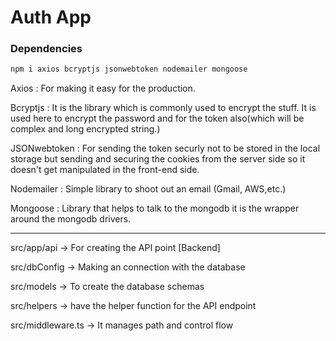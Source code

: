 # Auth App

### Dependencies

```bash
npm i axios bcryptjs jsonwebtoken nodemailer mongoose
```

Axios : For making it easy for the production.

Bcryptjs : It is the library which is commonly used to encrypt the stuff. It is used here to encrypt the password and for the token also(which will be complex and long encrypted string.)

JSONwebtoken : For sending the token securly not to be stored in the local storage but sending and securing the cookies from the server side so it doesn't get manipulated in the front-end side.

Nodemailer : Simple library to shoot out an email (Gmail, AWS,etc.)

Mongoose : Library that helps to talk to the mongodb it is the wrapper around the mongodb drivers.

---

src/app/api -> For creating the API point [Backend]

src/dbConfig -> Making an connection with the database

src/models -> To create the database schemas

src/helpers -> have the helper function for the API endpoint

src/middleware.ts -> It manages path and control flow
